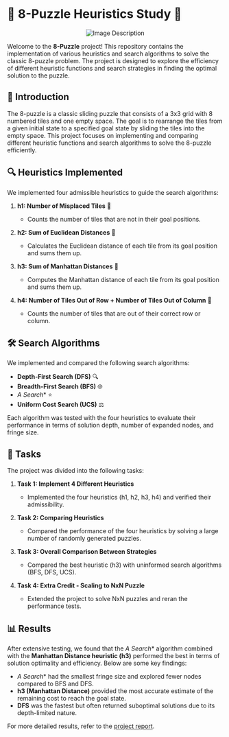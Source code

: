 # 🧩 8-Puzzle Heuristics Study 🧩

<div align="center">
  <img src="https://github.com/user-attachments/assets/336f6d7c-3696-4de3-b38e-c69f716c7faf" alt="Image Description">
</div>

Welcome to the **8-Puzzle** project! This repository contains the implementation of various heuristics and search algorithms to solve the classic 8-puzzle problem. The project is designed to explore the efficiency of different heuristic functions and search strategies in finding the optimal solution to the puzzle.

## 🌟 Introduction

The 8-puzzle is a classic sliding puzzle that consists of a 3x3 grid with 8 numbered tiles and one empty space. The goal is to rearrange the tiles from a given initial state to a specified goal state by sliding the tiles into the empty space. This project focuses on implementing and comparing different heuristic functions and search algorithms to solve the 8-puzzle efficiently.

## 🔍 Heuristics Implemented

We implemented four admissible heuristics to guide the search algorithms:

1. **h1: Number of Misplaced Tiles** 🧩
   - Counts the number of tiles that are not in their goal positions.

2. **h2: Sum of Euclidean Distances** 📏
   - Calculates the Euclidean distance of each tile from its goal position and sums them up.

3. **h3: Sum of Manhattan Distances** 🚕
   - Computes the Manhattan distance of each tile from its goal position and sums them up.

4. **h4: Number of Tiles Out of Row + Number of Tiles Out of Column** 🔢
   - Counts the number of tiles that are out of their correct row or column.

## 🛠️ Search Algorithms

We implemented and compared the following search algorithms:

- **Depth-First Search (DFS)** 🔍
- **Breadth-First Search (BFS)** 🌐
- **A* Search** ⭐
- **Uniform Cost Search (UCS)** ⚖️

Each algorithm was tested with the four heuristics to evaluate their performance in terms of solution depth, number of expanded nodes, and fringe size.

## 📝 Tasks

The project was divided into the following tasks:

1. **Task 1: Implement 4 Different Heuristics**  
   - Implemented the four heuristics (h1, h2, h3, h4) and verified their admissibility.

2. **Task 2: Comparing Heuristics**  
   - Compared the performance of the four heuristics by solving a large number of randomly generated puzzles.

3. **Task 3: Overall Comparison Between Strategies**  
   - Compared the best heuristic (h3) with uninformed search algorithms (BFS, DFS, UCS).

4. **Task 4: Extra Credit - Scaling to NxN Puzzle**  
   - Extended the project to solve NxN puzzles and reran the performance tests.

## 📊 Results

After extensive testing, we found that the **A* Search** algorithm combined with the **Manhattan Distance heuristic (h3)** performed the best in terms of solution optimality and efficiency. Below are some key findings:

- **A* Search** had the smallest fringe size and explored fewer nodes compared to BFS and DFS.
- **h3 (Manhattan Distance)** provided the most accurate estimate of the remaining cost to reach the goal state.
- **DFS** was the fastest but often returned suboptimal solutions due to its depth-limited nature.

For more detailed results, refer to the [project report](#).
